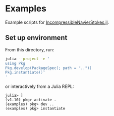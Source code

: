# Examples

Example scripts for
[IncompressibleNavierStokes.jl](https://github.com/agdestein/IncompressibleNavierStokes.jl).

## Set up environment

From this directory, run:

```sh
julia --project -e '
using Pkg
Pkg.develop(PackageSpec(; path = ".."))
Pkg.instantiate()'
'
```

or interactively from a Julia REPL:

```julia-repl
julia> ]
(v1.10) pkg> activate .
(examples) pkg> dev ..
(examples) pkg> instantiate
```
